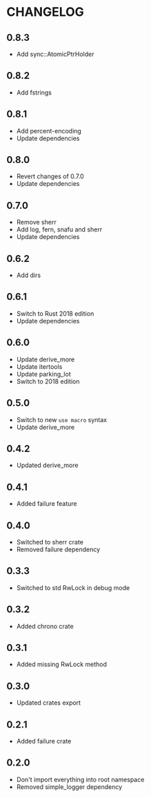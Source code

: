 # CHANGELOG

## 0.8.3

* Add sync::AtomicPtrHolder

## 0.8.2

* Add fstrings

## 0.8.1

* Add percent-encoding
* Update dependencies

## 0.8.0

* Revert changes of 0.7.0
* Update dependencies

## 0.7.0

* Remove sherr
* Add log, fern, snafu and sherr
* Update dependencies

## 0.6.2

* Add dirs

## 0.6.1

* Switch to Rust 2018 edition
* Update dependencies

## 0.6.0

* Update derive_more
* Update itertools
* Update parking_lot
* Switch to 2018 edition

## 0.5.0

* Switch to new `use macro` syntax
* Update derive_more

## 0.4.2

* Updated derive_more

## 0.4.1

* Added failure feature

## 0.4.0

* Switched to sherr crate
* Removed failure dependency

## 0.3.3

* Switched to std RwLock in debug mode

## 0.3.2

* Added chrono crate

## 0.3.1

* Added missing RwLock method

## 0.3.0

* Updated crates export

## 0.2.1

* Added failure crate

## 0.2.0

* Don't import everything into root namespace
* Removed simple_logger dependency